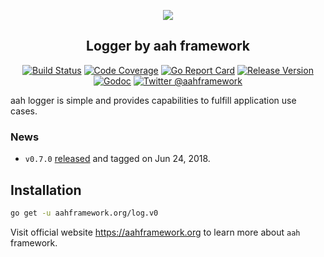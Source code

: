 <p align="center">
  <img src="https://cdn.aahframework.org/assets/img/aah-logo-64x64.png" />
  <h2 align="center">Logger by aah framework</h2>
</p>
<p align="center">
  <p align="center"><a href="https://travis-ci.org/go-aah/log"><img src="https://travis-ci.org/go-aah/log.svg?branch=master" alt="Build Status"></a> <a href="https://codecov.io/gh/go-aah/log/branch/master"><img src="https://codecov.io/gh/go-aah/log/branch/master/graph/badge.svg" alt="Code Coverage"></a> <a href="https://goreportcard.com/report/aahframework.org/log.v0"><img src="https://goreportcard.com/badge/aahframework.org/log.v0" alt="Go Report Card"></a> <a href="https://github.com/go-aah/log/releases/latest"><img src="https://img.shields.io/badge/version-0.7.0-blue.svg" alt="Release Version"></a> <a href="https://godoc.org/aahframework.org/log.v0"><img src="https://godoc.org/aahframework.org/log.v0?status.svg" alt="Godoc"></a> <a href="https://twitter.com/aahframework"><img src="https://img.shields.io/badge/twitter-@aahframework-55acee.svg" alt="Twitter @aahframework"></a></p>
</p>

aah logger is simple and provides capabilities to fulfill application use cases.

### News

  * `v0.7.0` [released](https://github.com/go-aah/log/releases/latest) and tagged on Jun 24, 2018.

## Installation

```bash
go get -u aahframework.org/log.v0
```

Visit official website https://aahframework.org to learn more about `aah` framework.
